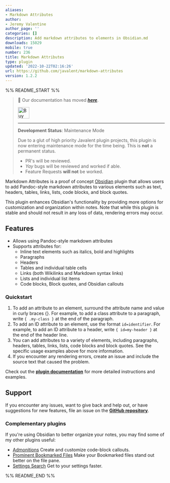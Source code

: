 ```yaml
---
aliases:
- Markdown Attributes
author:
- Jeremy Valentine
author_page: ''
categories: []
description: Add markdown attributes to elements in Obsidian.md
downloads: 15029
mobile: true
number: 236
title: Markdown Attributes
type: plugin
updated: '2022-10-22T02:16:26'
url: https://github.com/javalent/markdown-attributes
version: 1.2.2
---
```


%% README_START %%

> 🥇 Our documentation has moved ***[here](https://plugins.javalent.com/attributes)***.
>
> <a href='https://www.buymeacoffee.com/valentine195' target='_blank'><img height='36' style='border:0px;height:36px;' src='https://storage.ko-fi.com/cdn/kofi3.png?v=3' border='0' alt='Buy Me a Coffee at ko-fi.com' /></a>
> 
> ---
> 
> **Development Status**: Maintenance Mode
> 
> Due to a glut of high priority Javalent plugin projects, this plugin is now entering maintenance mode for the time being. This is **not** a permanent status.
> - PR's will be reviewed.
> - *Yay* bugs will be reviewed and worked if able.
> - Feature Requests **will not** be worked.

Markdown Attributes is a proof of concept [Obsidian](https://obsidian.md/) plugin that allows users to add Pandoc-style markdown attributes to various elements such as text, headers, tables, links, lists, code blocks, and block quotes.

This plugin enhances Obsidian's functionality by providing more options for customization and organization within notes. Note that while this plugin is stable and should not result in any loss of data, rendering errors may occur.

## Features
- Allows using Pandoc-style markdown attributes
- Supports attributes for:
   - Inline text elements such as italics, bold and highlights 
   - Paragraphs
   - Headers 
   - Tables and individual table cells 
   - Links (both Wikilinks and Markdown syntax links)
   - Lists and individual list items 
   - Code blocks, Block quotes, and Obsidian callouts

### Quickstart

1. To add an attribute to an element, surround the attribute name and value in curly braces {}. For example, to add a class attribute to a paragraph, write `{ .my-class }` at the end of the paragraph.
2. To add an ID attribute to an element, use the format `id=identifier`. For example, to add an ID attribute to a header, write `{ id=my-header }` at the end of the header line.
3. You can add attributes to a variety of elements, including paragraphs, headers, tables, links, lists, code blocks and block quotes. See the specific usage examples above for more information.
4. If you encounter any rendering errors, create an issue and include the source text that caused the problem.

Check out the **[plugin documentation](https://plugins.javalent.com/attributes)** for more detailed instructions and examples.

## Support

If you encounter any issues, want to give back and help out, or have suggestions for new features, file an issue on the **[GitHub repository](https://github.com/javalent/markdown-attributes/issues?q=is%3Aissue+is%3Aopen+sort%3Aupdated-desc)**.

### Complementary plugins

If you're using Obsidian to better organize your notes, you may find some of my other plugins useful:

- [Admonitions](https://github.com/javalent/admonitions) Create and customize code-block callouts.
- [Prominent Bookmarked Files](https://github.com/javalent/prominent-files) Make your Bookmarked files stand out better on the file pane.
- [Settings Search](https://github.com/javalent/settings-search) Get to your settings faster.


%% README_END %%